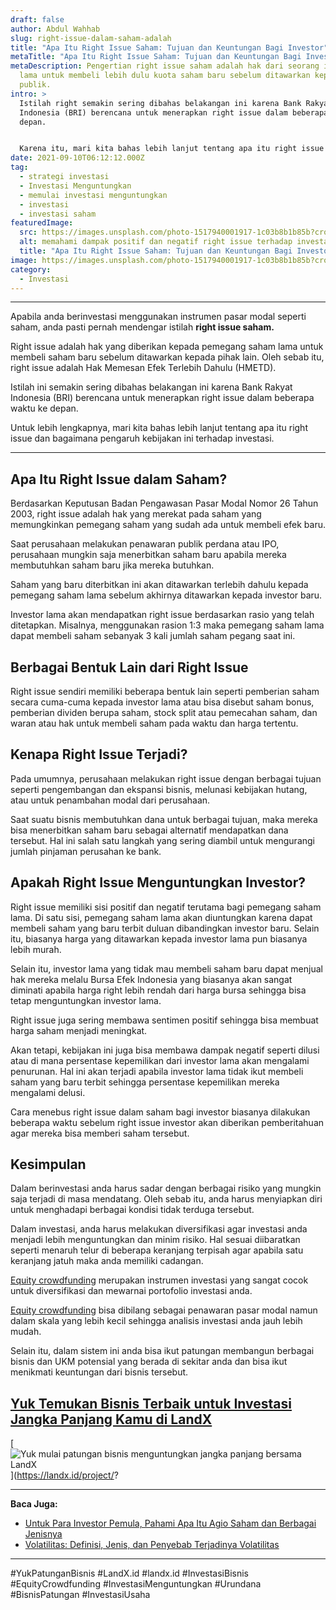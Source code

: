```yaml
---
draft: false
author: Abdul Wahhab
slug: right-issue-dalam-saham-adalah
title: "Apa Itu Right Issue Saham: Tujuan dan Keuntungan Bagi Investor"
metaTitle: "Apa Itu Right Issue Saham: Tujuan dan Keuntungan Bagi Investor"
metaDescription: Pengertian right issue saham adalah hak dari seorang investor
  lama untuk membeli lebih dulu kuota saham baru sebelum ditawarkan kepada
  publik.
intro: >
  Istilah right semakin sering dibahas belakangan ini karena Bank Rakyat
  Indonesia (BRI) berencana untuk menerapkan right issue dalam beberapa waktu ke
  depan.


  Karena itu, mari kita bahas lebih lanjut tentang apa itu right issue dan bagaimana pengaruh kebijakan ini terhadap investasi.
date: 2021-09-10T06:12:12.000Z
tag:
  - strategi investasi
  - Investasi Menguntungkan
  - memulai investasi menguntungkan
  - investasi
  - investasi saham
featuredImage:
  src: https://images.unsplash.com/photo-1517940001917-1c03b8b1b85b?crop=entropy&cs=tinysrgb&fit=max&fm=jpg&ixid=MnwxMTc3M3wwfDF8c2VhcmNofDR8fHNtYXJ0JTIwcGVvcGxlfGVufDB8fHx8MTY0MDI1MTE2Mw&ixlib=rb-1.2.1&q=80&w=1080
  alt: memahami dampak positif dan negatif right issue terhadap investasi saham anda
  title: "Apa Itu Right Issue Saham: Tujuan dan Keuntungan Bagi Investor"
image: https://images.unsplash.com/photo-1517940001917-1c03b8b1b85b?crop=entropy&cs=tinysrgb&fit=max&fm=jpg&ixid=MnwxMTc3M3wwfDF8c2VhcmNofDR8fHNtYXJ0JTIwcGVvcGxlfGVufDB8fHx8MTY0MDI1MTE2Mw&ixlib=rb-1.2.1&q=80&w=1080
category:
  - Investasi
---
```

- - -

Apabila anda berinvestasi menggunakan instrumen pasar modal seperti saham, anda pasti pernah mendengar istilah **right issue saham.**

Right issue adalah hak yang diberikan kepada pemegang saham lama untuk membeli saham baru sebelum ditawarkan kepada pihak lain. Oleh sebab itu, right issue adalah Hak Memesan Efek Terlebih Dahulu (HMETD).

Istilah ini semakin sering dibahas belakangan ini karena Bank Rakyat Indonesia (BRI) berencana untuk menerapkan right issue dalam beberapa waktu ke depan.

Untuk lebih lengkapnya, mari kita bahas lebih lanjut tentang apa itu right issue dan bagaimana pengaruh kebijakan ini terhadap investasi.

- - -

## Apa Itu Right Issue dalam Saham?

Berdasarkan Keputusan Badan Pengawasan Pasar Modal Nomor 26 Tahun 2003, right issue adalah hak yang merekat pada saham yang memungkinkan pemegang saham yang sudah ada untuk membeli efek baru.

Saat perusahaan melakukan penawaran publik perdana atau IPO, perusahaan mungkin saja menerbitkan saham baru apabila mereka membutuhkan saham baru jika mereka butuhkan.

Saham yang baru diterbitkan ini akan ditawarkan terlebih dahulu kepada pemegang saham lama sebelum akhirnya ditawarkan kepada investor baru.

Investor lama akan mendapatkan right issue berdasarkan rasio yang telah ditetapkan. Misalnya, menggunakan rasion 1:3 maka pemegang saham lama dapat membeli saham sebanyak 3 kali jumlah saham pegang saat ini.

## Berbagai Bentuk Lain dari Right Issue

Right issue sendiri memiliki beberapa bentuk lain seperti pemberian saham secara cuma-cuma kepada investor lama atau bisa disebut saham bonus, pemberian dividen berupa saham, stock split atau pemecahan saham, dan waran atau hak untuk membeli saham pada waktu dan harga tertentu.

## Kenapa Right Issue Terjadi?

Pada umumnya, perusahaan melakukan right issue dengan berbagai tujuan seperti pengembangan dan ekspansi bisnis, melunasi kebijakan hutang, atau untuk penambahan modal dari perusahaan.

Saat suatu bisnis membutuhkan dana untuk berbagai tujuan, maka mereka bisa menerbitkan saham baru sebagai alternatif mendapatkan dana tersebut. Hal ini salah satu langkah yang sering diambil untuk mengurangi jumlah pinjaman perusahan ke bank.

## Apakah Right Issue Menguntungkan Investor?

Right issue memiliki sisi positif dan negatif terutama bagi pemegang saham lama. Di satu sisi, pemegang saham lama akan diuntungkan karena dapat membeli saham yang baru terbit duluan dibandingkan investor baru. Selain itu, biasanya harga yang ditawarkan kepada investor lama pun biasanya lebih murah.

Selain itu, investor lama yang tidak mau membeli saham baru dapat menjual hak mereka melalu Bursa Efek Indonesia yang biasanya akan sangat diminati apabila harga right lebih rendah dari harga bursa sehingga bisa tetap menguntungkan investor lama.

Right issue juga sering membawa sentimen positif sehingga bisa membuat harga saham menjadi meningkat.

Akan tetapi, kebijakan ini juga bisa membawa dampak negatif seperti dilusi atau di mana persentase kepemilikan dari investor lama akan mengalami penurunan. Hal ini akan terjadi apabila investor lama tidak ikut membeli saham yang baru terbit sehingga persentase kepemilikan mereka mengalami delusi.

Cara menebus right issue dalam saham bagi investor biasanya dilakukan beberapa waktu sebelum right issue investor akan diberikan pemberitahuan agar mereka bisa memberi saham tersebut.

## Kesimpulan

Dalam berinvestasi anda harus sadar dengan berbagai risiko yang mungkin saja terjadi di masa mendatang. Oleh sebab itu, anda harus menyiapkan diri untuk menghadapi berbagai kondisi tidak terduga tersebut.

Dalam investasi, anda harus melakukan diversifikasi agar investasi anda menjadi lebih menguntungkan dan minim risiko. Hal sesuai diibaratkan seperti menaruh telur di beberapa keranjang terpisah agar apabila satu keranjang jatuh maka anda memiliki cadangan.

[Equity crowdfunding](https://landx.id/) merupakan instrumen investasi yang sangat cocok untuk diversifikasi dan mewarnai portofolio investasi anda.

[Equity crowdfunding](https://landx.id/project/) bisa dibilang sebagai penawaran pasar modal namun dalam skala yang lebih kecil sehingga analisis investasi anda jauh lebih mudah.

Selain itu, dalam sistem ini anda bisa ikut patungan membangun berbagai bisnis dan UKM potensial yang berada di sekitar anda dan bisa ikut menikmati keuntungan dari bisnis tersebut.

## [Yuk Temukan Bisnis Terbaik untuk Investasi Jangka Panjang Kamu di LandX](https://landx.id/project/?utm_source=Blog&utm_medium=organic+keyword&utm_campaign=blog&utm_id=Blog)

[![Yuk mulai patungan bisnis menguntungkan jangka panjang bersama LandX](https://accountgram-production.sfo2.cdn.digitaloceanspaces.com/landx_ghost/2021/09/Equity-Crowdfunding-di-Indonesia-1--3.png)](https://landx.id/project/?

- - -

**Baca Juga:**

* [Untuk Para Investor Pemula, Pahami Apa Itu Agio Saham dan Berbagai Jenisnya](https://landx.id/blog/kenali-apa-itu-agio-saham-dalam-investasi/)
* [Volatilitas: Definisi, Jenis, dan Penyebab Terjadinya Volatilitas](https://landx.id/blog/volatilitas-definisi-jenis-cara-dan-penyebab-terjadinya-volatilitas/)

- - -

\#YukPatunganBisnis #LandX.id    #landx.id    #InvestasiBisnis    #EquityCrowdfunding    #InvestasiMenguntungkan    #Urundana    #BisnisPatungan    #InvestasiUsaha